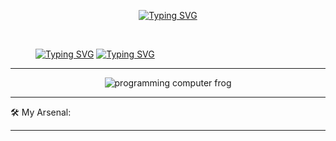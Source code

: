 
<div>
   <p align="center">
      <a  href="https://git.io/typing-svg"><img src="https://readme-typing-svg.demolab.com?font=Fira+Code&duration=.1&pause=1000&color=F70000&center=true&multiline=true&width=435&lines=Allen+Valdez" alt="Typing SVG" /></a>
   </p>
   <br/>
   <p align="center" width="600">
      <dd><a href="https://git.io/typing-svg"><img src="https://readme-typing-svg.demolab.com?font=Fira+Code&duration=.01&pause=1000&color=F70000&width=52&lines=I+am" alt="Typing SVG" /></a>
      <a href="https://git.io/typing-svg"><img src="https://readme-typing-svg.demolab.com?font=Fira+Code&duration=4500&pause=1000&color=F70000&width=420&lines=a+full+stack+software+engineer.;an+experienced+developer.;a+problem+solver.;an+innovator.;always+learning." alt="Typing SVG" /></a></dd>
   </p>
</div>

<hr/>
<div align="center">
    <img src="https://user-images.githubusercontent.com/68507863/200747936-9eb9aed0-73c9-4fa8-8d8d-1fea80d2de5b.gif" alt="programming computer frog"/>
</div>


<hr/>
🛠️ My Arsenal:

<div>
    
</div>

<hr/>
<!---
Allen-Valdez/Allen-Valdez is a ✨ special ✨ repository because its `README.md` (this file) appears on your GitHub profile.
You can click the Preview link to take a look at your changes.
--->

